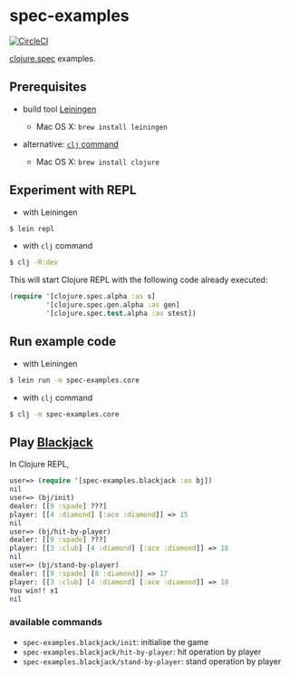 # spec-examples

[![CircleCI](https://circleci.com/gh/lagenorhynque/spec-examples.svg?style=svg)](https://circleci.com/gh/lagenorhynque/spec-examples)

[clojure.spec](https://clojure.org/guides/spec) examples.

## Prerequisites

- build tool [Leiningen](https://leiningen.org/)
    - Mac OS X: `brew install leiningen`

- alternative: [`clj` command](https://clojure.org/guides/deps_and_cli)
    - Mac OS X: `brew install clojure`

## Experiment with REPL

- with Leiningen

```sh
$ lein repl
```

- with `clj` command

```sh
$ clj -R:dev
```

This will start Clojure REPL with the following code already executed:

```clj
(require '[clojure.spec.alpha :as s]
         '[clojure.spec.gen.alpha :as gen]
         '[clojure.spec.test.alpha :as stest])
```

## Run example code

- with Leiningen

```sh
$ lein run -m spec-examples.core
```

- with `clj` command

```sh
$ clj -m spec-examples.core
```

## Play [Blackjack](https://en.wikipedia.org/wiki/Blackjack)

In Clojure REPL,

```clj
user=> (require '[spec-examples.blackjack :as bj])
nil
user=> (bj/init)
dealer: [[9 :spade] ???]
player: [[4 :diamond] [:ace :diamond]] => 15
nil
user=> (bj/hit-by-player)
dealer: [[9 :spade] ???]
player: [[3 :club] [4 :diamond] [:ace :diamond]] => 18
nil
user=> (bj/stand-by-player)
dealer: [[9 :spade] [8 :diamond]] => 17
player: [[3 :club] [4 :diamond] [:ace :diamond]] => 18
You win!! x1
nil
```
### available commands

- `spec-examples.blackjack/init`: initialise the game
- `spec-examples.blackjack/hit-by-player`: hit operation by player
- `spec-examples.blackjack/stand-by-player`: stand operation by player
